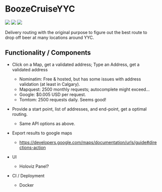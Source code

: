 # BoozeCruiseYYC

![](https://img.shields.io/github/license/AntonBiryukovUofC/boozecruiseyyc?style=for-the-badge) ![](https://img.shields.io/github/v/release/AntonBiryukovUofC/boozecruiseyyc?style=for-the-badge) ![](https://img.shields.io/circleci/build/github/AntonBiryukovUofC/boozecruiseyyc/master?style=for-the-badge)

Delivery routing with the original purpose to figure out the best route to drop off beer at many locations around YYC.

## Functionality / Components

- Click on a Map, get a validated address; Type an Address, get a validated address 
  - Nominatim: Free & hosted, but has some issues with address validation (at least in Calgary).
  - Mapquest: 2500 monthly requests; autocomplete might exceed...
  - Google: $0.005 USD per request.
  - Tomtom: 2500 requests daily. Seems good!
- Provide a start point, list of addresses, and end-point, get a optimal routing.
  - Same API options as above.
- Export results to google maps
  - https://developers.google.com/maps/documentation/urls/guide#directions-action
- UI
  - Holoviz Panel?

- CI / Deployment
  - Docker

